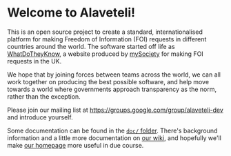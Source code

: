 # Welcome to Alaveteli!

This is an open source project to create a standard, internationalised
platform for making Freedom of Information (FOI) requests in different
countries around the world. The software started off life as
[WhatDoTheyKnow](http://github.com), a website produced by
[mySociety](http://mysociety.org) for making FOI requests in the UK.

We hope that by joining forces between teams across the world, we can
all work together on producing the best possible software, and help
move towards a world where governments approach transparency as the
norm, rather than the exception.

Please join our mailing list at
https://groups.google.com/group/alaveteli-dev and introduce yourself.

Some documentation can be found in the [`doc/` folder](./alaveteli/doc/).  There's
background information and a little more documentation on
[our wiki](https://github.com/sebbacon/alaveteli/wiki/Home/), and
hopefully we'll make [our homepage](http://alaveteli.org) more useful
in due course.
